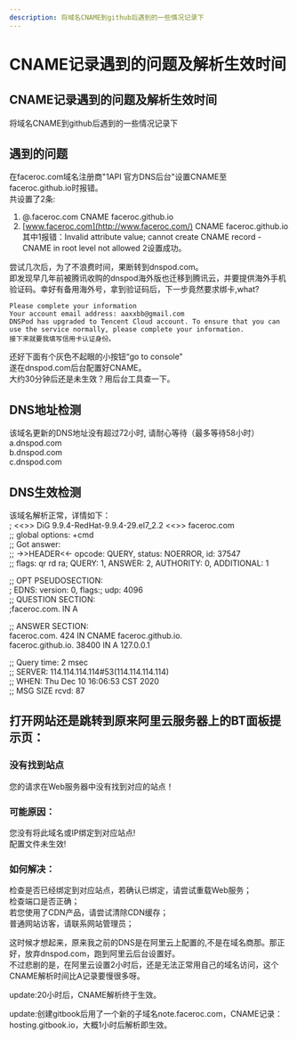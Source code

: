 ```yaml
---
description: 将域名CNAME到github后遇到的一些情况记录下
---
```


# CNAME记录遇到的问题及解析生效时间

## CNAME记录遇到的问题及解析生效时间

将域名CNAME到github后遇到的一些情况记录下

## 遇到的问题

在faceroc.com域名注册商"1API 官方DNS后台"设置CNAME至 faceroc.github.io时报错。  
 共设置了2条:

1. @.faceroc.com CNAME faceroc.github.io
2. [www.faceroc.com](http://www.faceroc.com/) CNAME faceroc.github.io  其中1报错：Invalid attribute value; cannot create CNAME record - CNAME in root level not allowed  2设置成功。

尝试几次后，为了不浪费时间，果断转到dnspod.com。  
 即发现早几年前被腾讯收购的dnspod海外版也迁移到腾讯云，并要提供海外手机验证码。幸好有备用海外号，拿到验证码后，下一步竟然要求绑卡,what?

```text
Please complete your information
Your account email address: aaxxbb@gmail.com
DNSPod has upgraded to Tencent Cloud account. To ensure that you can use the service normally, please complete your information.
接下来就要我填写信用卡认证身份。
```

还好下面有个灰色不起眼的小按钮“go to console”  
 遂在dnspod.com后台配置好CNAME。  
 大约30分钟后还是未生效？用后台工具查一下。

## DNS地址检测

该域名更新的DNS地址没有超过72小时, 请耐心等待（最多等待58小时）  
 a.dnspod.com  
 b.dnspod.com  
 c.dnspod.com

## DNS生效检测

该域名解析正常，详情如下：  
 ; &lt;&lt;&gt;&gt; DiG 9.9.4-RedHat-9.9.4-29.el7\_2.2 &lt;&lt;&gt;&gt; faceroc.com  
 ;; global options: +cmd  
 ;; Got answer:  
 ;; -&gt;&gt;HEADER&lt;&lt;- opcode: QUERY, status: NOERROR, id: 37547  
 ;; flags: qr rd ra; QUERY: 1, ANSWER: 2, AUTHORITY: 0, ADDITIONAL: 1

;; OPT PSEUDOSECTION:  
 ; EDNS: version: 0, flags:; udp: 4096  
 ;; QUESTION SECTION:  
 ;faceroc.com. IN A

;; ANSWER SECTION:  
 faceroc.com. 424 IN CNAME faceroc.github.io.  
 faceroc.github.io. 38400 IN A 127.0.0.1

;; Query time: 2 msec  
 ;; SERVER: 114.114.114.114\#53\(114.114.114.114\)  
 ;; WHEN: Thu Dec 10 16:06:53 CST 2020  
 ;; MSG SIZE rcvd: 87

## 打开网站还是跳转到原来阿里云服务器上的BT面板提示页：

### 没有找到站点

您的请求在Web服务器中没有找到对应的站点！

### 可能原因：

您没有将此域名或IP绑定到对应站点!  
 配置文件未生效!

### 如何解决：

检查是否已经绑定到对应站点，若确认已绑定，请尝试重载Web服务；  
 检查端口是否正确；  
 若您使用了CDN产品，请尝试清除CDN缓存；  
 普通网站访客，请联系网站管理员；

这时候才想起来，原来我之前的DNS是在阿里云上配置的,不是在域名商那。那正好，放弃dnspod.com，跑到阿里云后台设置好。  
 不过悲剧的是，在阿里云设置2小时后，还是无法正常用自己的域名访问，这个CNAME解析时间比A记录要慢很多呀。

update:20小时后，CNAME解析终于生效。

update:创建gitbook后用了一个新的子域名note.faceroc.com，CNAME记录：hosting.gitbook.io，大概1小时后解析即生效。

